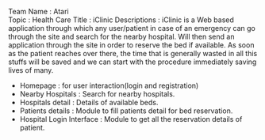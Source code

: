 Team Name : Atari<br>
Topic : Health Care
Title : iClinic
Descriptions : iClinic is a Web based application through which any user/patient  in case of an emergency can go through the site
and search for the nearby hospital. Will then send an application through the site in order to reserve the bed if available.
As soon as the patient reaches over there, the time that is generally wasted in all this stuffs will be saved and we
can start with the procedure immediately saving lives of many.
* Homepage : for user interaction(login and registration)
* Nearby Hospitals : Search for nearby hospitals.
* Hospitals detail : Details of available beds.
* Patients details : Module to fill patients detail for bed reservation.
* Hospital Login Interface : Module to get all the reservation details of patient.
